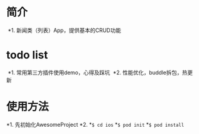 # 简介
  *1. 新闻类（列表）App，提供基本的CRUD功能

# todo list
  *1. 常用第三方插件使用demo，心得及踩坑
  *2. 性能优化，buddle拆包，热更新

# 使用方法
  *1. 先初始化AwesomeProject
  *2. *`$ cd ios`
      *`$ pod init`
      *`$ pod install`
